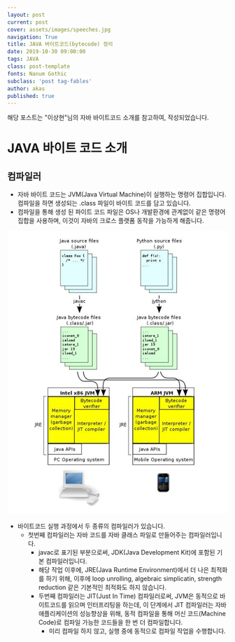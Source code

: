 ```yaml
---
layout: post
current: post
cover: assets/images/speeches.jpg
navigation: True
title: JAVA 바이트코드(bytecode) 정리
date: 2019-10-30 09:00:00
tags: JAVA
class: post-template
fonts: Nanum Gothic
subclass: 'post tag-fables'
author: akas
published: true
---
```

해당 포스트는 "이상현"님의 자바 바이트코드 소개를 참고하여, 작성되었습니다.
# JAVA 바이트 코드 소개


## 컴파일러
- 자바 바이트 코드는 JVM(Java Virtual Machine)이 실행하는 명령어 집합입니다. 컴파일을 하면 생성되는 .class 파일이 바이트 코드를 담고 있습니다.
- 컴파일을 통해 생성 된 파이트 코드 파일은 OS나 개발환경에 관계없이 같은 명령어 집합을 사용하며, 이것이 자바의 크로스 플랫폼 동작을 가능하게 해줍니다.

![JVM 구조](/assets/images/JVM3.JPG "바이트코드 실행 과정")

- 바이트코드 실행 과정에서 두 종류의 컴파일러가 있습니다.
  - 첫번째 컴파일러는 자바 코드를 자바 클래스 파일로 만들어주는 컴파일러입니다.
    - javac로 표기된 부분으로써, JDK(Java Development Kit)에 포함된 기본 컴파일러입니다.
    - 해당 작업 이후에, JRE(Java Runtime Environment)에서 더 나은 최적화를 하기 위해, 이후에 loop unrolling, algebraic simplicatin, strength reduction 같은 기본적인 최적화도 하지 않습니다.
    - 두번째 컴파일러는 JIT(Just In Time) 컴파일러로써, JVM은 동적으로 바이트코드를 읽으며 인터프리팅을 하는데, 이 단계에서 JIT 컴파일러는 자바 애플리케이션의 성능향상을 위해, 동적 컴파일을 통해 머신 코드(Machine Code)로 컴파일 가능한 코드들을 한 번 더 컴파일합니다.
      - 미리 컴파일 하지 않고, 실행 중에 동적으로 컴파일 작업을 수행합니다.
